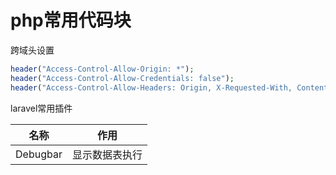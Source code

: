 # php常用代码块

跨域头设置

```php
header("Access-Control-Allow-Origin: *");
header("Access-Control-Allow-Credentials: false");
header("Access-Control-Allow-Headers: Origin, X-Requested-With, Content-Type, Accept,If-Modified-Since,Authorization");
```

laravel常用插件

| 名称       | 作用      |
| -------- | ------- |
| Debugbar | 显示数据表执行 |
